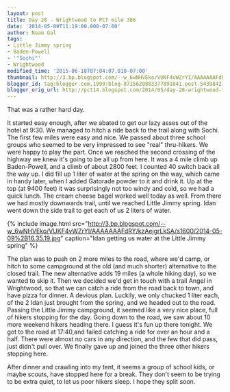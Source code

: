 ```yaml
---
layout: post
title: Day 28 - Wrightwood to PCT mile 386
date: '2014-05-09T11:19:00.000-07:00'
author: Noam Gal
tags:
- Little Jimmy spring
- Baden-Powell
- '"Sochi"'
- Wrightwood
modified_time: '2015-06-18T07:04:07.010-07:00'
thumbnail: http://3.bp.blogspot.com/--w_6wNHVEko/VUKF4vWZrYI/AAAAAAAFdRY/kzAejgrLkSA/s72-c/2014-05-09%2B16.35.19.jpg
blogger_id: tag:blogger.com,1999:blog-8715620883377891841.post-5439842760847277297
blogger_orig_url: http://pct14.blogspot.com/2014/05/day-28-wrightwood-to-pct-mile-386.html
---
```


That was a rather hard day.

It started easy enough, after we abated to get our lazy asses out of the hotel at 9:30. We managed to hitch a ride back to the trail along with Sochi. The first few miles were easy and nice. We passed about three school groups who seemed to be very impressed to see "real" thru-hikers. We were happy to play the part. Once we reached the second crossing of the highway we knew it's going to be all up from here. It was a 4 mile climb up Baden-Powell, and a climb of about 2800 feet. I counted 40 switch back all the way up. I did fill up 1 liter of water at the spring on the way, which came in handy later, when I added Gatorade powder to it and drink it. Up at the top (at 9400 feet) it was surprisingly not too windy and cold, so we had a quick lunch. The cream cheese bagel worked well today as well. From there we had mostly downwards trail, until we reached Little Jimmy spring. Idan went down the side trail to get each of us 2 liters of water.

{% include image.html src="http://3.bp.blogspot.com/--w_6wNHVEko/VUKF4vWZrYI/AAAAAAAFdRY/kzAejgrLkSA/s1600/2014-05-09%2B16.35.19.jpg" caption="Idan getting us water at the Little Jimmy spring" %}

The plan was to push on 2 more miles to the road, where we'd camp, or hitch to some campground at the old (and much shorter) alternative to the closed trail. The new alternative adds 19 miles (a whole hiking day), so we wanted to skip it. Then we decided we'd get in touch with a trail Angel in Wrightwood, so that we can catch a ride from the road back to town, and have pizza for dinner. A devious plan. Luckily, we only chucked 1 liter each, of the 2 Idan just brought from the spring, and we headed out to the road. Passing the Little Jimmy campground, it seemed like a very nice place, full of hikers stopping for the day. Going down to the road, we saw about 10 more weekend hikers heading there. I guess it's fun up there tonight. We got to the road at 17:40,and failed catching a ride for over an hour and a half. There were almost no cars in any direction, and the few that did pass, just didn't pull over. We finally gave up and joined the three other hikers stopping here.

After dinner and crawling into my tent, it seems a group of school kids, or maybe scouts, have stopped here for a break. They don't seem to be trying to be extra quiet, to let us poor hikers sleep. I hope they split soon.
